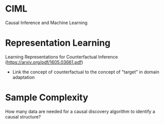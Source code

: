 # CIML
Causal Inference and Machine Learning

# Representation Learning
Learning Representations for Counterfactual Inference (https://arxiv.org/pdf/1605.03661.pdf)
  - Link the concept of counterfactual to the concept of "target" in domain adaptation

# Sample Complexity
How many data are needed for a causal discovery algorithm to identify a causal structure?
